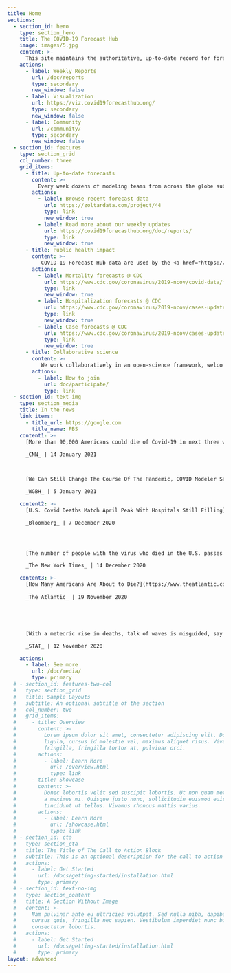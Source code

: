 ```yaml
---
title: Home
sections:
  - section_id: hero
    type: section_hero
    title: The COVID-19 Forecast Hub
    image: images/5.jpg
    content: >-
      This site maintains the authoritative, up-to-date record for forecasts of COVID-19 cases, deaths and hospitalizations in the US, created by dozens of leading infectious disease modeling teams from around the globe, in coordination with the US CDC. 
    actions:
      - label: Weekly Reports
        url: /doc/reports
        type: secondary
        new_window: false
      - label: Visualization
        url: https://viz.covid19forecasthub.org/
        type: secondary
        new_window: false
      - label: Community
        url: /community/
        type: secondary
        new_window: false
  - section_id: features
    type: section_grid
    col_number: three
    grid_items:
      - title: Up-to-date forecasts
        content: >-
          Every week dozens of modeling teams from across the globe submit forecasts of the trajectory of the COVID-19 pandemic in the US to our [forecast data repository](https://github.com/reichlab/covid19-forecast-hub). In collaboration with the US CDC, we take these data and build a single ensemble forecast which is later analyzed by, and communicated to the general public by CDC.
        actions:
          - label: Browse recent forecast data
            url: https://zoltardata.com/project/44
            type: link
            new_window: true
          - label: Read more about our weekly updates
            url: https://covid19forecasthub.org/doc/reports/
            type: link
            new_window: true
      - title: Public health impact
        content: >-
           COVID-19 Forecast Hub data are used by the <a href="https://www.cdc.gov/coronavirus/2019-ncov/covid-data/forecasting-us.html" target="_blank">US Centers for Disease Control and Prevention</a> and the data journalism site <a href="https://projects.fivethirtyeight.com/covid-forecasts/" target="_blank">FiveThirtyEight</a>. Through these channels, and our [public data repository](https://github.com/reichlab/covid19-forecast-hub), our work serves as a vital source of public information about where the outbreak is headed.
        actions:
          - label: Mortality forecasts @ CDC
            url: https://www.cdc.gov/coronavirus/2019-ncov/covid-data/forecasting-us.html
            type: link
            new_window: true
          - label: Hospitalization forecasts @ CDC
            url: https://www.cdc.gov/coronavirus/2019-ncov/cases-updates/hospitalizations-forecasts.html
            type: link
            new_window: true
          - label: Case forecasts @ CDC
            url: https://www.cdc.gov/coronavirus/2019-ncov/cases-updates/forecasts-cases.html
            type: link
            new_window: true
      - title: Collaborative science
        content: >-
           We work collaboratively in an open-science framework, welcoming participation from modeling teams around the globe to submit predictions from their best COVID-19 models. 
        actions:
          - label: How to join
            url: doc/participate/
            type: link
  - section_id: text-img
    type: section_media
    title: In the news
    link_items: 
      - title_url: https://google.com
        title_name: PBS
    content1: >-
      [More than 90,000 Americans could die of Covid-19 in next three weeks, CDC forecast shows](https://www.cnn.com/2021/01/14/health/us-coronavirus-thursday/index.html){:target="_blank"}  
      
      _CNN_ | 14 January 2021   



      [We Can Still Change The Course Of The Pandemic, COVID Modeler Says](https://www.wgbh.org/news/local-news/2021/01/05/we-can-still-change-the-course-of-the-pandemic-covid-modeler-says){:target="_blank"}  

      _WGBH_ | 5 January 2021 

    content2: >-
      [U.S. Covid Deaths Match April Peak With Hospitals Still Filling](https://www.bloomberg.com/news/articles/2020-12-07/u-s-covid-deaths-match-april-peak-with-hospitals-still-filling){:target="_blank"}  

      _Bloomberg_ | 7 December 2020  




      [The number of people with the virus who died in the U.S. passes 300,000](https://www.nytimes.com/live/2020/12/14/world/covid-19-coronavirus#the-number-of-people-with-the-virus-who-died-in-the-us-passes-300000){:target="_blank"}  

      _The New York Times_ | 14 December 2020  

    content3: >-
      [How Many Americans Are About to Die?](https://www.theatlantic.com/science/archive/2020/11/coronavirus-death-rate-third-surge/617150/){:target="_blank"}  
      
      _The Atlantic_ | 19 November 2020 





      [With a meteoric rise in deaths, talk of waves is misguided, say Covid-19 modelers](https://www.statnews.com/2020/11/12/with-a-meteoric-rise-in-deaths-talk-of-waves-is-misguided-say-covid-19-modelers/){:target="_blank"}  

      _STAT_ | 12 November 2020  

    actions:
      - label: See more
        url: /doc/media/
        type: primary
  # - section_id: features-two-col
  #   type: section_grid
  #   title: Sample Layouts
  #   subtitle: An optional subtitle of the section
  #   col_number: two
  #   grid_items:
  #     - title: Overview
  #       content: >-
  #         Lorem ipsum dolor sit amet, consectetur adipiscing elit. Donec nisl
  #         ligula, cursus id molestie vel, maximus aliquet risus. Vivamus in nibh
  #         fringilla, fringilla tortor at, pulvinar orci.
  #       actions:
  #         - label: Learn More
  #           url: /overview.html
  #           type: link
  #     - title: Showcase
  #       content: >-
  #         Donec lobortis velit sed suscipit lobortis. Ut non quam metus. Nullam
  #         a maximus mi. Quisque justo nunc, sollicitudin euismod euismod at,
  #         tincidunt ut tellus. Vivamus rhoncus mattis varius.
  #       actions:
  #         - label: Learn More
  #           url: /showcase.html
  #           type: link
  # - section_id: cta
  #   type: section_cta
  #   title: The Title of The Call to Action Block
  #   subtitle: This is an optional description for the call to action block.
  #   actions:
  #     - label: Get Started
  #       url: /docs/getting-started/installation.html
  #       type: primary
  # - section_id: text-no-img
  #   type: section_content
  #   title: A Section Without Image
  #   content: >-
  #     Nam pulvinar ante eu ultricies volutpat. Sed nulla nibh, dapibus sit amet
  #     cursus quis, fringilla nec sapien. Vestibulum imperdiet nunc bibendum
  #     consectetur lobortis.
  #   actions:
  #     - label: Get Started
  #       url: /docs/getting-started/installation.html
  #       type: primary
layout: advanced
---
```


